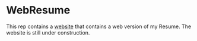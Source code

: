 # WebResume

This rep contains a [website](https://devcharaf.github.io/CV/) that contains a web version of my Resume. The website is still under construction.
